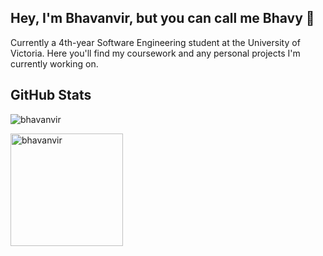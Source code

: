 ## Hey, I'm Bhavanvir, but you can call me Bhavy 👋
Currently a 4th-year Software Engineering student at the University of Victoria. Here you'll find my coursework and any personal projects I'm currently working on. 

## GitHub Stats
<p>
  <p><img height-"180em" align="center" src="https://github-readme-streak-stats.herokuapp.com/?user=bhavanvir&theme=dracula&" alt="bhavanvir" /></p>

  <p><img height="180em" align="center" src="https://github-readme-stats.vercel.app/api?username=bhavanvir&theme=dracula&show_icons=true&count_private=false" alt="bhavanvir" /></p>
</p>
